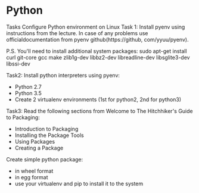 # Python
Tasks
Configure Python environment on Linux
Task 1:
Install pyenv using instructions from the lecture. In case of any problems use officialdocumentation from pyenv github(https://github, com/yyuu/pyenv).

P.S. You'll need to install additional system packages:
sudo apt-get install curl git-core gcc make zlib1g-dev libbz2-dev libreadline-dev libsglite3-dev libssi-dev

Task2:
Install python interpreters using pyenv:
- Python 2.7
- Python 3.5
- Create 2 virtualenv environments (1st for python2, 2nd for python3)

Task3:
Read the following sections from Welcome to The Hitchhiker's Guide to Packaging:
- Introduction to Packaging
- Installing the Package Tools
- Using Packages
- Creating a Package

Create simple python package:
- in wheel format
- in egg format
- use your virtualenv and pip to install it to the system
